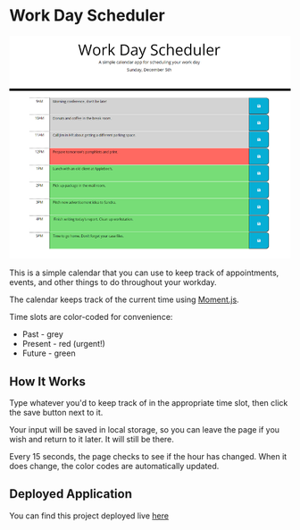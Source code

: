 # Work Day Scheduler

![workday scheduler](work-day-scheduler-image.png)

This is a simple calendar that you can use to keep track of appointments, events, and other things to do throughout your workday.

The calendar keeps track of the current time using [Moment.js](https://momentjs.com/).

Time slots are color-coded for convenience:
- Past - grey
- Present - red (urgent!)
- Future - green

## How It Works

Type whatever you'd to keep track of in the appropriate time slot, then click the save button next to it.

Your input will be saved in local storage, so you can leave the page if you wish and return to it later. It will still be there.

Every 15 seconds, the page checks to see if the hour has changed. When it does change, the color codes are automatically updated.

## Deployed Application

You can find this project deployed live [here](https://brenhamp.github.io/work-day-scheduler)
